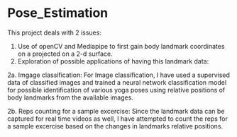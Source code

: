 # Pose_Estimation

This project deals with 2 issues: 
1. Use of openCV and Mediapipe to first gain body landmark coordinates on a projected on a 2-d surface.
2. Exploration of possible applications of having this landmark data:



  2a. Imgage classification:
     For Image classification, I have used a supervised data of classified images and trained a neural network classification model for possible identification of        various yoga poses using relative positions of body landmarks from the available images.
  
  2b. Reps counting for a sample excercise:
     Since the landmark data can be captured for real time videos as well, I have attempted to count the reps for a sample excercise based on the changes in              landmarks relative positions.
    
    
  
  
  
 



